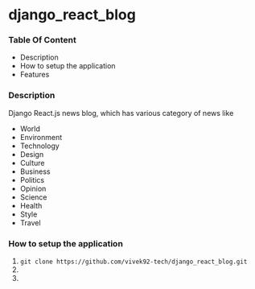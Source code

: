 # django_react_blog

### Table Of Content

 * Description
 * How to setup the application
 * Features
 
 ### Description
 
 Django React.js news blog, which has various category of news like
 * World
 * Environment
 * Technology
 * Design
 * Culture
 * Business
 * Politics
 * Opinion
 * Science
 * Health
 * Style
 * Travel
 
 ### How to setup the application
 
 1. `git clone https://github.com/vivek92-tech/django_react_blog.git`
 2. 
 3. 
 
